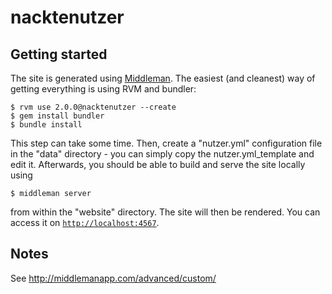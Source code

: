 nacktenutzer
============

Getting started
---------------

The site is generated using [Middleman](www.middlemanapp.com). The easiest (and
cleanest) way of getting everything is using RVM and bundler:

    $ rvm use 2.0.0@nacktenutzer --create
    $ gem install bundler
    $ bundle install

This step can take some time. Then, create a "nutzer.yml" configuration
file in the "data" directory - you can simply copy the
nutzer.yml_template and edit it. Afterwards, you should be able to build
and serve the site locally using

    $ middleman server

from within the "website" directory. The site will then be rendered. 
You can access it on
[````http://localhost:4567````](http://localhost:4567).

Notes
-----

See http://middlemanapp.com/advanced/custom/
